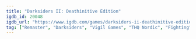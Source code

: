 ```yaml
---
title: "Darksiders II: Deathinitive Edition"
igdb_id: 20048
igdb_url: "https://www.igdb.com/games/darksiders-ii-deathinitive-edition"
tag: ["Remaster", "Darksiders", "Vigil Games", "THQ Nordic", "Fighting", "Puzzle", "Role-playing (RPG)", "Hack and slash/Beat 'em up", "Adventure", "Single player", "Multiplayer", "Third person", "Action", "Fantasy", "Open world"]
---
```


